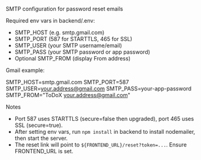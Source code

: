 SMTP configuration for password reset emails

Required env vars in backend/.env:

- SMTP_HOST (e.g. smtp.gmail.com)
- SMTP_PORT (587 for STARTTLS, 465 for SSL)
- SMTP_USER (your SMTP username/email)
- SMTP_PASS (your SMTP password or app password)
- Optional SMTP_FROM (display From address)

Gmail example:

SMTP_HOST=smtp.gmail.com
SMTP_PORT=587
SMTP_USER=your.address@gmail.com
SMTP_PASS=your-app-password
SMTP_FROM="ToDoX <your.address@gmail.com>"

Notes
- Port 587 uses STARTTLS (secure=false then upgraded), port 465 uses SSL (secure=true).
- After setting env vars, run `npm install` in backend to install nodemailer, then start the server.
- The reset link will point to `${FRONTEND_URL}/reset?token=...`. Ensure FRONTEND_URL is set.

